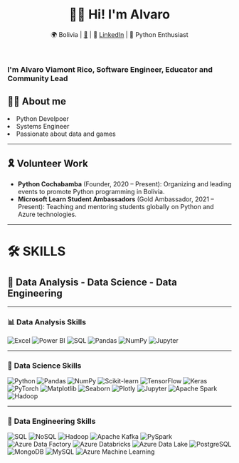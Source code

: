 <h1 align="center">👨‍💻 Hi! I'm <strong>Alvaro</strong></h1>
<p align="center">🌍 Bolivia | <a href="mailto: alvaro.viamont.seraphys@gmail.com">📧</a> | 💼 <a href='https://www.linkedin.com/in/alvaroviamontrico/'>LinkedIn</a> | 🐍 Python Enthusiast</p>
<br>
<h3><strong>I'm Alvaro Viamont Rico, Software Engineer, Educator and Community Lead</strong></h3>
<div>
  <h2>👨‍💻 <strong>About me</strong> </h2> 
  <li>Python Develpoer</li>
  <li>Systems Engineer</li>
  <li>Passionate about data and games</li>
</div>

---

## 🎗️ **Volunteer Work**  
- **Python Cochabamba** (Founder, 2020 – Present): Organizing and leading events to promote Python programming in Bolivia.  
- **Microsoft Learn Student Ambassadors** (Gold Ambassador, 2021 – Present): Teaching and mentoring students globally on Python and Azure technologies.

---

# 🛠 **SKILLS**

## 🧠 **Data Analysis - Data Science - Data Engineering**

---

### 📊 **Data Analysis Skills**

![Excel](https://img.shields.io/badge/Microsoft_Excel-217346?style=for-the-badge&logo=microsoft-excel&logoColor=white)  ![Power BI](https://img.shields.io/badge/Power_BI-F2C811?style=for-the-badge&logo=power-bi&logoColor=black)  ![SQL](https://img.shields.io/badge/SQL-4479A1?style=for-the-badge&logo=postgresql&logoColor=white)  ![Pandas](https://img.shields.io/badge/Pandas-150458?style=for-the-badge&logo=pandas&logoColor=white)  ![NumPy](https://img.shields.io/badge/NumPy-013243?style=for-the-badge&logo=numpy&logoColor=white)  ![Jupyter](https://img.shields.io/badge/Jupyter-F37626?style=for-the-badge&logo=jupyter&logoColor=white)  

---

### 🔬 **Data Science Skills**

![Python](https://img.shields.io/badge/Python-3670A0?style=for-the-badge&logo=python&logoColor=ffdd54)  ![Pandas](https://img.shields.io/badge/Pandas-150458?style=for-the-badge&logo=pandas&logoColor=white)  ![NumPy](https://img.shields.io/badge/NumPy-013243?style=for-the-badge&logo=numpy&logoColor=white)  ![Scikit-learn](https://img.shields.io/badge/Scikit--Learn-F7931E?style=for-the-badge&logo=scikit-learn&logoColor=white)  ![TensorFlow](https://img.shields.io/badge/TensorFlow-FF6F00?style=for-the-badge&logo=tensorflow&logoColor=white)  ![Keras](https://img.shields.io/badge/Keras-D00000?style=for-the-badge&logo=keras&logoColor=white)  ![PyTorch](https://img.shields.io/badge/PyTorch-EE4C2C?style=for-the-badge&logo=pytorch&logoColor=white)  ![Matplotlib](https://img.shields.io/badge/Matplotlib-ffffff?style=for-the-badge&logo=matplotlib&logoColor=black)  ![Seaborn](https://img.shields.io/badge/Seaborn-2C5BB4?style=for-the-badge&logo=seaborn&logoColor=white)  ![Plotly](https://img.shields.io/badge/Plotly-3F4F75?style=for-the-badge&logo=plotly&logoColor=white)  ![Jupyter](https://img.shields.io/badge/Jupyter-F37626?style=for-the-badge&logo=jupyter&logoColor=white)  ![Apache Spark](https://img.shields.io/badge/Apache_Spark-E25A1C?style=for-the-badge&logo=apache-spark&logoColor=white)  ![Hadoop](https://img.shields.io/badge/Hadoop-66CCFF?style=for-the-badge&logo=apache-hadoop&logoColor=black)  

---

### 🚀 **Data Engineering Skills**

![SQL](https://img.shields.io/badge/SQL-4479A1?style=for-the-badge&logo=postgresql&logoColor=white)  ![NoSQL](https://img.shields.io/badge/NoSQL-005571?style=for-the-badge&logo=mongodb&logoColor=white)  ![Hadoop](https://img.shields.io/badge/Hadoop-66CCFF?style=for-the-badge&logo=apache-hadoop&logoColor=black)  ![Apache Kafka](https://img.shields.io/badge/Apache_Kafka-231F20?style=for-the-badge&logo=apache-kafka&logoColor=white)  ![PySpark](https://img.shields.io/badge/PySpark-E25A1C?style=for-the-badge&logo=apache-spark&logoColor=white)  ![Azure Data Factory](https://img.shields.io/badge/Azure_Data_Factory-0078D4?style=for-the-badge&logo=microsoft-azure&logoColor=white)  ![Azure Databricks](https://img.shields.io/badge/Azure_Databricks-FF3621?style=for-the-badge&logo=databricks&logoColor=white)  ![Azure Data Lake](https://img.shields.io/badge/Azure_Data_Lake-0078D4?style=for-the-badge&logo=microsoft-azure&logoColor=white)  ![PostgreSQL](https://img.shields.io/badge/PostgreSQL-316192?style=for-the-badge&logo=postgresql&logoColor=white)  ![MongoDB](https://img.shields.io/badge/MongoDB-47A248?style=for-the-badge&logo=mongodb&logoColor=white)  ![MySQL](https://img.shields.io/badge/MySQL-4479A1?style=for-the-badge&logo=mysql&logoColor=white)  ![Azure Machine Learning](https://img.shields.io/badge/Azure_Machine_Learning-0078D4?style=for-the-badge&logo=microsoft-azure&logoColor=white)






<!--
**AlvaroViamont/AlvaroViamont** is a ✨ _special_ ✨ repository because its `README.md` (this file) appears on your GitHub profile.

Here are some ideas to get you started:

- 🔭 I’m currently working on ...
- 🌱 I’m currently learning ...
- 👯 I’m looking to collaborate on ...
- 🤔 I’m looking for help with ...
- 💬 Ask me about ...
- 📫 How to reach me: ...
- 😄 Pronouns: ...
- ⚡ Fun fact: ...
-->
